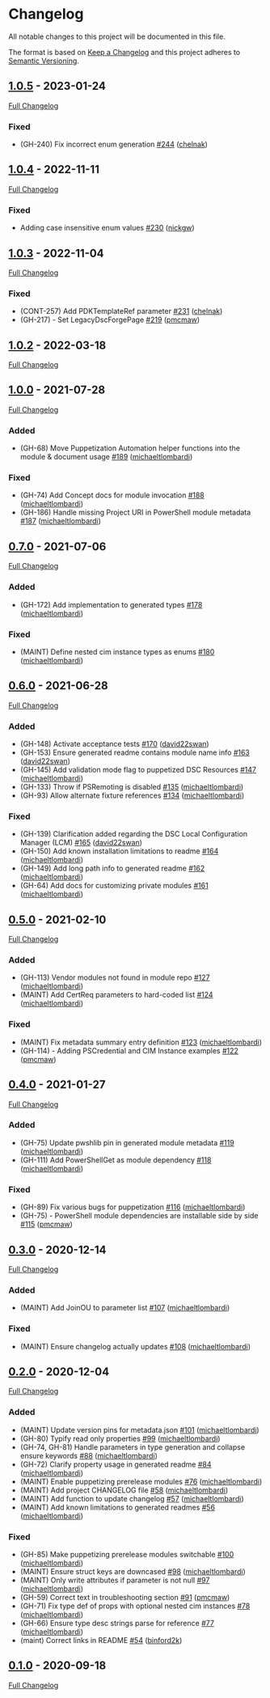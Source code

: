 <!-- markdownlint-disable MD024 -->
# Changelog

All notable changes to this project will be documented in this file.

The format is based on [Keep a Changelog](http://keepachangelog.com/en/1.0.0/) and this project adheres to [Semantic Versioning](http://semver.org).

## [1.0.5](https://github.com/puppetlabs/Puppet.Dsc/tree/1.0.5) - 2023-01-24

[Full Changelog](https://github.com/puppetlabs/Puppet.Dsc/compare/1.0.4...1.0.5)

### Fixed

- (GH-240) Fix incorrect enum generation [#244](https://github.com/puppetlabs/Puppet.Dsc/pull/244) ([chelnak](https://github.com/chelnak))

## [1.0.4](https://github.com/puppetlabs/Puppet.Dsc/tree/1.0.4) - 2022-11-11

[Full Changelog](https://github.com/puppetlabs/Puppet.Dsc/compare/1.0.3...1.0.4)

### Fixed

- Adding case insensitive enum values [#230](https://github.com/puppetlabs/Puppet.Dsc/pull/230) ([nickgw](https://github.com/nickgw))

## [1.0.3](https://github.com/puppetlabs/Puppet.Dsc/tree/1.0.3) - 2022-11-04

[Full Changelog](https://github.com/puppetlabs/Puppet.Dsc/compare/1.0.2...1.0.3)

### Fixed

- (CONT-257) Add PDKTemplateRef parameter [#231](https://github.com/puppetlabs/Puppet.Dsc/pull/231) ([chelnak](https://github.com/chelnak))
- (GH-217) - Set LegacyDscForgePage [#219](https://github.com/puppetlabs/Puppet.Dsc/pull/219) ([pmcmaw](https://github.com/pmcmaw))

## [1.0.2](https://github.com/puppetlabs/Puppet.Dsc/tree/1.0.2) - 2022-03-18

[Full Changelog](https://github.com/puppetlabs/Puppet.Dsc/compare/1.0.0...1.0.2)

## [1.0.0](https://github.com/puppetlabs/Puppet.Dsc/tree/1.0.0) - 2021-07-28

[Full Changelog](https://github.com/puppetlabs/Puppet.Dsc/compare/0.7.0...1.0.0)

### Added

- (GH-68) Move Puppetization Automation helper functions into the module & document usage [#189](https://github.com/puppetlabs/Puppet.Dsc/pull/189) ([michaeltlombardi](https://github.com/michaeltlombardi))

### Fixed

- (GH-74) Add Concept docs for module invocation [#188](https://github.com/puppetlabs/Puppet.Dsc/pull/188) ([michaeltlombardi](https://github.com/michaeltlombardi))
- (GH-186) Handle missing Project URI in PowerShell module metadata [#187](https://github.com/puppetlabs/Puppet.Dsc/pull/187) ([michaeltlombardi](https://github.com/michaeltlombardi))

## [0.7.0](https://github.com/puppetlabs/Puppet.Dsc/tree/0.7.0) - 2021-07-06

[Full Changelog](https://github.com/puppetlabs/Puppet.Dsc/compare/0.6.0...0.7.0)

### Added

- (GH-172) Add implementation to generated types [#178](https://github.com/puppetlabs/Puppet.Dsc/pull/178) ([michaeltlombardi](https://github.com/michaeltlombardi))

### Fixed

- (MAINT) Define nested cim instance types as enums [#180](https://github.com/puppetlabs/Puppet.Dsc/pull/180) ([michaeltlombardi](https://github.com/michaeltlombardi))

## [0.6.0](https://github.com/puppetlabs/Puppet.Dsc/tree/0.6.0) - 2021-06-28

[Full Changelog](https://github.com/puppetlabs/Puppet.Dsc/compare/0.5.0...0.6.0)

### Added

- (GH-148) Activate acceptance tests [#170](https://github.com/puppetlabs/Puppet.Dsc/pull/170) ([david22swan](https://github.com/david22swan))
- (GH-153) Ensure generated readme contains module name info [#163](https://github.com/puppetlabs/Puppet.Dsc/pull/163) ([david22swan](https://github.com/david22swan))
- (GH-145) Add validation mode flag to puppetized DSC Resources [#147](https://github.com/puppetlabs/Puppet.Dsc/pull/147) ([michaeltlombardi](https://github.com/michaeltlombardi))
- (GH-133) Throw if PSRemoting is disabled [#135](https://github.com/puppetlabs/Puppet.Dsc/pull/135) ([michaeltlombardi](https://github.com/michaeltlombardi))
- (GH-93) Allow alternate fixture references [#134](https://github.com/puppetlabs/Puppet.Dsc/pull/134) ([michaeltlombardi](https://github.com/michaeltlombardi))

### Fixed

- (GH-139) Clarification added regarding the DSC Local Configuration Manager (LCM) [#165](https://github.com/puppetlabs/Puppet.Dsc/pull/165) ([david22swan](https://github.com/david22swan))
- (GH-150) Add known installation limitations to readme [#164](https://github.com/puppetlabs/Puppet.Dsc/pull/164) ([michaeltlombardi](https://github.com/michaeltlombardi))
- (GH-149) Add long path info to generated readme [#162](https://github.com/puppetlabs/Puppet.Dsc/pull/162) ([michaeltlombardi](https://github.com/michaeltlombardi))
- (GH-64) Add docs for customizing private modules [#161](https://github.com/puppetlabs/Puppet.Dsc/pull/161) ([michaeltlombardi](https://github.com/michaeltlombardi))

## [0.5.0](https://github.com/puppetlabs/Puppet.Dsc/tree/0.5.0) - 2021-02-10

[Full Changelog](https://github.com/puppetlabs/Puppet.Dsc/compare/0.4.0...0.5.0)

### Added

- (GH-113) Vendor modules not found in module repo [#127](https://github.com/puppetlabs/Puppet.Dsc/pull/127) ([michaeltlombardi](https://github.com/michaeltlombardi))
- (MAINT) Add CertReq parameters to hard-coded list [#124](https://github.com/puppetlabs/Puppet.Dsc/pull/124) ([michaeltlombardi](https://github.com/michaeltlombardi))

### Fixed

- (MAINT) Fix metadata summary entry definition [#123](https://github.com/puppetlabs/Puppet.Dsc/pull/123) ([michaeltlombardi](https://github.com/michaeltlombardi))
- (GH-114) - Adding PSCredential and CIM Instance examples [#122](https://github.com/puppetlabs/Puppet.Dsc/pull/122) ([pmcmaw](https://github.com/pmcmaw))

## [0.4.0](https://github.com/puppetlabs/Puppet.Dsc/tree/0.4.0) - 2021-01-27

[Full Changelog](https://github.com/puppetlabs/Puppet.Dsc/compare/0.3.0...0.4.0)

### Added

- (GH-75) Update pwshlib pin in generated module metadata [#119](https://github.com/puppetlabs/Puppet.Dsc/pull/119) ([michaeltlombardi](https://github.com/michaeltlombardi))
- (GH-111) Add PowerShellGet as module dependency [#118](https://github.com/puppetlabs/Puppet.Dsc/pull/118) ([michaeltlombardi](https://github.com/michaeltlombardi))

### Fixed

- (GH-89) Fix various bugs for puppetization [#116](https://github.com/puppetlabs/Puppet.Dsc/pull/116) ([michaeltlombardi](https://github.com/michaeltlombardi))
- (GH-75) - PowerShell module dependencies are installable side by side [#115](https://github.com/puppetlabs/Puppet.Dsc/pull/115) ([pmcmaw](https://github.com/pmcmaw))

## [0.3.0](https://github.com/puppetlabs/Puppet.Dsc/tree/0.3.0) - 2020-12-14

[Full Changelog](https://github.com/puppetlabs/Puppet.Dsc/compare/0.2.0...0.3.0)

### Added

- (MAINT) Add JoinOU to parameter list [#107](https://github.com/puppetlabs/Puppet.Dsc/pull/107) ([michaeltlombardi](https://github.com/michaeltlombardi))

### Fixed

- (MAINT) Ensure changelog actually updates [#108](https://github.com/puppetlabs/Puppet.Dsc/pull/108) ([michaeltlombardi](https://github.com/michaeltlombardi))

## [0.2.0](https://github.com/puppetlabs/Puppet.Dsc/tree/0.2.0) - 2020-12-04

[Full Changelog](https://github.com/puppetlabs/Puppet.Dsc/compare/0.1.0...0.2.0)

### Added

- (MAINT) Update version pins for metadata.json [#101](https://github.com/puppetlabs/Puppet.Dsc/pull/101) ([michaeltlombardi](https://github.com/michaeltlombardi))
- (GH-80) Typify read only properties [#99](https://github.com/puppetlabs/Puppet.Dsc/pull/99) ([michaeltlombardi](https://github.com/michaeltlombardi))
- (GH-74, GH-81) Handle parameters in type generation and collapse ensure keywords [#88](https://github.com/puppetlabs/Puppet.Dsc/pull/88) ([michaeltlombardi](https://github.com/michaeltlombardi))
- (GH-72) Clarify property usage in generated readme [#84](https://github.com/puppetlabs/Puppet.Dsc/pull/84) ([michaeltlombardi](https://github.com/michaeltlombardi))
- (MAINT) Enable puppetizing prerelease modules [#76](https://github.com/puppetlabs/Puppet.Dsc/pull/76) ([michaeltlombardi](https://github.com/michaeltlombardi))
- (MAINT) Add project CHANGELOG file [#58](https://github.com/puppetlabs/Puppet.Dsc/pull/58) ([michaeltlombardi](https://github.com/michaeltlombardi))
- (MAINT) Add function to update changelog [#57](https://github.com/puppetlabs/Puppet.Dsc/pull/57) ([michaeltlombardi](https://github.com/michaeltlombardi))
- (MAINT) Add known limitations to generated readmes [#56](https://github.com/puppetlabs/Puppet.Dsc/pull/56) ([michaeltlombardi](https://github.com/michaeltlombardi))

### Fixed

- (GH-85) Make puppetizing prerelease modules switchable [#100](https://github.com/puppetlabs/Puppet.Dsc/pull/100) ([michaeltlombardi](https://github.com/michaeltlombardi))
- (MAINT) Ensure struct keys are downcased [#98](https://github.com/puppetlabs/Puppet.Dsc/pull/98) ([michaeltlombardi](https://github.com/michaeltlombardi))
- (MAINT) Only write attributes if parameter is not null [#97](https://github.com/puppetlabs/Puppet.Dsc/pull/97) ([michaeltlombardi](https://github.com/michaeltlombardi))
- (GH-59) Correct text in troubleshooting section [#91](https://github.com/puppetlabs/Puppet.Dsc/pull/91) ([pmcmaw](https://github.com/pmcmaw))
- (GH-71) Fix type def of props with optional nested cim instances [#78](https://github.com/puppetlabs/Puppet.Dsc/pull/78) ([michaeltlombardi](https://github.com/michaeltlombardi))
- (GH-66) Ensure type desc strings parse for reference [#77](https://github.com/puppetlabs/Puppet.Dsc/pull/77) ([michaeltlombardi](https://github.com/michaeltlombardi))
- (maint) Correct links in README [#54](https://github.com/puppetlabs/Puppet.Dsc/pull/54) ([binford2k](https://github.com/binford2k))

## [0.1.0](https://github.com/puppetlabs/Puppet.Dsc/tree/0.1.0) - 2020-09-18

[Full Changelog](https://github.com/puppetlabs/Puppet.Dsc/compare/26224299b16de79c34ca635566ea1c1f985d67e4...0.1.0)
